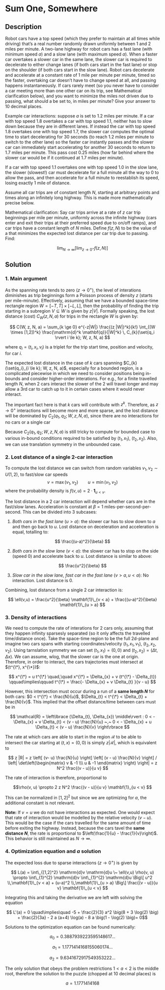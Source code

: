 # Sum One, Somewhere

## Description

Robot cars have a top speed (which they prefer to maintain at all times while driving) that’s a real number randomly drawn uniformly between 1 and 2 miles per minute. A two-lane highway for robot cars has a fast lane (with minimum speed $a$) and a slow lane (with maximum speed $a$). When a faster car overtakes a slower car in the same lane, the slower car is required to decelerate to either change lanes (if both cars start in the fast lane) or stop on the shoulder (if both cars start in the slow lane). Robot cars decelerate and accelerate at a constant rate of 1 mile per minute per minute, timed so the faster, overtaking car doesn’t have to change speed at all, and passing happens instantaneously. If cars rarely meet (so you never have to consider a car meeting more than one other car on its trip, see Mathematical clarification below), and you want to minimize the miles not driven due to passing, what should a be set to, in miles per minute? Give your answer to 10 decimal places.

Example car interactions: suppose $a$ is set to 1.2 miles per minute. If a car with top speed 1.8 overtakes a car with top speed 1.1, neither has to slow down because they are in different lanes. If instead the car with top speed 1.8 overtakes one with top speed 1.7, the slower car computes the optimal time to start decelerating for 30 seconds (to reach 1.2 miles per minute to switch to the other lane) so the faster car instantly passes and the slower car can immediately start accelerating for another 30 seconds to return to 1.7 miles per minute. This pass cost 0.25 miles (how far behind where the slower car would be if it continued at 1.7 miles per minute).

If a car with top speed 1.1 overtakes one with top speed 1.0 in the slow lane, the slower (slowest!) car must decelerate for a full minute all the way to 0 to allow the pass, and then accelerate for a full minute to reestablish its speed, losing exactly 1 mile of distance.

Assume all car trips are of constant length $N$, starting at arbitrary points and times along an infinitely long highway. This is made more mathematically precise below.

Mathematical clarification: Say car trips arrive at a rate of $z$ car trip beginnings per mile per minute, uniformly across the infinite highway (cars enter and exit their trips at their preferred speed due to on/off ramps), and car trips have a constant length of $N$ miles. Define $f(z,N)$ to be the value of a that minimizes the expected lost distance per car trip due to passing. Find:

$$ \lim_{N\to\infty} \left[ \lim_{z \to 0^{+}} f(z,N) \right] $$

## Solution


### 1. Main argument

As the spanning rate tends to zero ($z \to 0^{+}$), the level of interations diminishes as trip beginnings form a Poisson process of density $z$ (starts per mile-minute). Effectively, assuming that we have a bounded space-time rectangle region
$W = [-T,T] \times [-L,L]$, then the probability of finding the trip starting in a subregion $V \subseteq W$ is given by $z |V|$.
Formally speaking, the lost distance (cost) $C_W(z, N, a)$ for trips in the rectangle $W$ is given by:

$$ C(W, z, N, a) = \sum_{k \ge 0} e^{-z|W|} \frac{(z |W|)^k}{k!} \int_{(W \times [1,2])^k} \frac{\mathrm{d}^k \mathbf{q}}{|W|^k} \, C_{k}(\set{q_i \rvert i \le k}; W, z, N, a) $$

where $q_i=(t_i, x_i, v_i)$ is a triplet for the trip start time, position and velocity, for car $i$.

The expected lost distance in the case of $k$ cars spanning $C_{k}(\set{q_i}_{i \le k}; W, z, N, a)$, especially for a bounded region, is a complicated piecewise in which we need to consider positions being in-bounds and consider higher-order interations.
For e.g., for a finite travelled length $N$, when 2 cars interact the slower of the 2 will travel longer and may allow a 3rd car to catch up to it in certain cases where it would never interact.

The important fact here is that $k$ cars will contribute with $z^k$. Therefore, as $z\to0^{+}$ interactions will become more and more sparse, and the lost distance will be dominated by $C_{2}(q_1, q_2; W, z, N, a)$, since there are no interactions for no cars or a single car

Because $C_{2}(q_1, q_2; W, z, N, a)$ is still tricky to compute for bounded case to various in-bound conditions required to be satisfied by $(t_1, x_1)$, $(t_2, x_2)$. Also, we can use translation symmetry in the unbounded case.


### 2. Lost distance of a single 2-car interaction

To compute the lost distance we can switch from random variables $v_1, v_2 \sim U(1,2)$, to fast/slow car speeds
$$v = \max(v_1, v_2) \qquad u = \min(v_1, v_2)$$
where the probability density is $f(v,u) = 2 \cdot \mathbf{1}_{u < v}$.

The lost distance in a 2 car interaction will depend whether cars are in the fast/slow lanes. Acceleration is constant at $\beta=1$ miles-per-second-per-second.
This can be divided into 3 subcases:

  1. *Both cars in the fast lane* ($u > a$): the slower car has to slow down to $a$ and then go back to $u$. Lost distance on deceleration and acceleration is equal, totalling to:

  $$ \frac{(u-a)^2}{\beta} $$
   
  2. *Both cars in the slow lane* ($v < a$): the slower car has to stop on the side (speed 0) and accelerate back to $u$. Lost distance is similar to above:
    
  $$ \frac{u^2}{\beta} $$
     
  3. *Slow car in the slow lane, fast car in the fast lane* ($v > a, u < a$): No interaction. Lost distance is $0$.

Combining, lost distance from a single 2 car interaction is:

$$ \ell(v,u) = \frac{u^2}{\beta} \mathbf{1}\_{v < a} + \frac{(u-a)^2}{\beta} \mathbf{1}\_{u > a}  $$


### 3. Density of interactions

We need to compute the rate of interations for 2 cars only, assuming that they happen infinity sparsesly separated (so it only affects the travelled time/distance once).
Take the space-time region to be the full 2d-plane and imagine two cars spans with starting coordinates/velocity $(t_1, x_1, v_1)$, $(t_2, x_2, v_2)$.
Using tarnslation symmetry we can set $(t_1, x_1) = (0,0)$ and $(t_2, x_2) = (\Delta t, \Delta x)$. We can assume, wlog, that the slower car is the one at origin.
Therefore, in order to interact, the cars trajectories must intersect at $(t^{\*}, x^{\*})$:

$$ x^{\*} = u t^{\*} \quad,\quad x^{\*} = \Delta_{x} + v (t^{\*} - \Delta_{t}) \qquad\implies\qquad t^{\*} = \frac{- \Delta_{x} + v \Delta_{t} }{v - u} $$

However, this intersection must occur during a run of a **same length $N$** for both cars: $0 < t^{\*} < \frac{N}{u}$, $\Delta_{t} < t^{\*} < \Delta_{t} + \frac{N}{v}$.
This implied that the offset distance/time between cars must be in

$$ \mathcal{R} = \left\lbrace (\Delta_{t}, \Delta_{x}) \middle\rvert : 0 < - \Delta_{x} + v \Delta_{t} < (v - u) \frac{N}{u} ~,~ 0 < - \Delta_{x} + u \Delta_{t} < (v - u) \frac{N}{v} \right\rbrace $$

The rate at which cars are able to start in the region $\mathcal{R}$ to be able to intersect the car starting at $(t,x) = (0,0)$ is simply $z | \mathcal{R} |$, which is equivalent to

$$ z |R| = z \left[ (v- u) \frac{N}{u} \right] \left[ (v - u) \frac{N}{v} \right] / \left| \det\left(\begin{matrix} v & -1 \\\ u & -1 \end{matrix} \right) \right| = z N^2 \frac{(v - u)}{u v} $$

The rate of interaction is therefore, proportional to

$$\rho(v, u) \propto 2 z N^2 \frac{(v - u)}{u v} \mathbf{1}_{u < v} $$

This can be normalized in $[1,2]^2$ but since we are optimizing for $a$, the additional constant is not relevant.

**Note:** If $v=u$ we do not have interactions as expected. 
One would expect that rate of interaction would be modelled by the relative velocity $(v - u)$. 
This would be the case if the cars travelled for the same amount of time before exiting the highway. 
Instead, because the cars tavel the **same distance $N$**, the rate is proportional to $\left(\frac{1}{u} - \frac{1}{v}\right)$. 
This behavior is still maintained as $N \to \infty$.


### 4. Optimization equation and $a$ solution

The expected loss due to sparse interactions $(z \to 0^+)$ is given by

$$ L(a) = \int\_{[1,2]^2} \mathrm{d}v \mathrm{d}u \~ \ell(v,u) \rho(v, u) \propto \int\_{1}^{2} \mathrm{d}v \int\_{1}^{2} \mathrm{d}u \Big\[ u^2 \\,\mathbf{1}\_{v < a} + (u-a)^2 \\,\mathbf{1}\_{u > a} \Big\] \frac{(v - u)}{u v} \mathbf{1}\_{u < v} $$

Integrating this and taking the derivative we are left with solving the equation

$$ L'(a) = 0 \quad\implies\quad -5 + \frac{2}{3} a^2 \big(8 + 3 \log(2) \big) + \frac{2}{3a} - 2 a (a+4) \log(a) - 8 a \big(1 - \log(2) \big)= 0$$

Solutions to the optimization equation can be found numerically:

$$a_0 = 0.3887939223595148617\ldots$$

$$a_1 = 1.1771414168155060174\ldots$$

$$a_2 = 9.6341672917549353222\ldots$$

The only solution that obeys the problem restrictions $1 < a < 2$ is the middle root, therefore the solution to the puzzle (chopped at 10 decimal places) is

$$ a = 1.1771414168 $$
